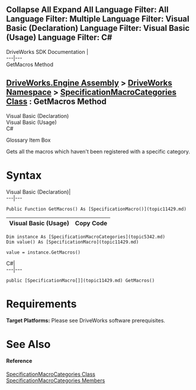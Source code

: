 Collapse All Expand All Language Filter: All  Language Filter: Multiple  Language Filter: Visual Basic (Declaration) Language Filter: Visual Basic (Usage) Language Filter: C#  
---  
DriveWorks SDK Documentation  |   
---|---  
GetMacros Method   
  
[DriveWorks.Engine Assembly](topic2156.md) > [DriveWorks Namespace](topic2159.md) > [SpecificationMacroCategories Class](topic5342.md) : GetMacros Method  
---  
  
Visual Basic (Declaration)    
Visual Basic (Usage)    
C# 

Glossary Item Box

Gets all the macros which haven't been registered with a specific category. 

# Syntax

Visual Basic (Declaration)|   
---|---  
      
    
    Public Function GetMacros() As [SpecificationMacro()](topic11429.md)  
  
Visual Basic (Usage)| Copy Code  
---|---  
      
    
    Dim instance As [SpecificationMacroCategories](topic5342.md)
    Dim value() As [SpecificationMacro](topic11429.md)
     
    value = instance.GetMacros()  
  
C#|   
---|---  
      
    
    public [SpecificationMacro[]](topic11429.md) GetMacros()  
  
# Requirements

**Target Platforms:** Please see DriveWorks software prerequisites.

# See Also

#### Reference

[SpecificationMacroCategories Class](topic5342.md)   
[SpecificationMacroCategories Members](topic5343.md)


